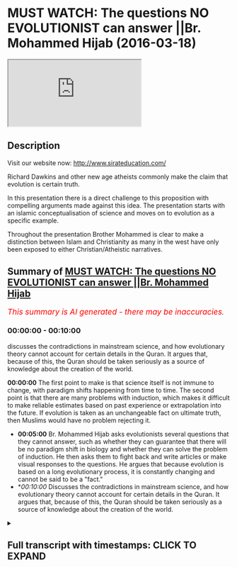# MUST WATCH: The questions NO EVOLUTIONIST can answer ||Br. Mohammed Hijab (2016-03-18)

<iframe loading='lazy' src='https://www.youtube.com/embed/CN14qAKJsEA'></iframe>

## Description

Visit our website now: http://www.sirateducation.com/

Richard Dawkins and other new age atheists commonly make the claim that evolution is certain truth. 

In this presentation there is a direct challenge to this proposition with compelling arguments made against this idea. The presentation starts with an islamic conceptualisation of science and moves on to evolution as a specific example. 

Throughout the presentation Brother Mohammed is clear to make a distinction between Islam and Christianity as many in the west have only been exposed to either Christian/Atheistic narratives.

## Summary of [MUST WATCH: The questions NO EVOLUTIONIST can answer ||Br. Mohammed Hijab](https://www.youtube.com/watch?v=CN14qAKJsEA)


*<span style="color:red; font-size:125%">This summary is AI generated - there may be inaccuracies</span>. [](/)*

### <a onclick="modifyYTiframeseektime('0')">00:00:00</a> - <a onclick="modifyYTiframeseektime('600')">00:10:00</a>

discusses the contradictions in mainstream science, and how evolutionary theory cannot account for certain details in the Quran. It argues that, because of this, the Quran should be taken seriously as a source of knowledge about the creation of the world.

**<a onclick="modifyYTiframeseektime('0')">00:00:00</a>** The first point to make is that science itself is not immune to change, with paradigm shifts happening from time to time. The second point is that there are many problems with induction, which makes it difficult to make reliable estimates based on past experience or extrapolation into the future. If evolution is taken as an unchangeable fact on ultimate truth, then Muslims would have no problem rejecting it.
* **<a onclick="modifyYTiframeseektime('300')">00:05:00</a>**  Br. Mohammed Hijab asks evolutionists several questions that they cannot answer, such as whether they can guarantee that there will be no paradigm shift in biology and whether they can solve the problem of induction. He then asks them to fight back and write articles or make visual responses to the questions. He argues that because evolution is based on a long evolutionary process, it is constantly changing and cannot be said to be a "fact."
* **<a onclick="modifyYTiframeseektime('600')">00:10:00</a>* Discusses the contradictions in mainstream science, and how evolutionary theory cannot account for certain details in the Quran. It argues that, because of this, the Quran should be taken seriously as a source of knowledge about the creation of the world.

<details><summary><h2>Full transcript with timestamps: CLICK TO EXPAND</h2></summary>

<a onclick="modifyYTiframeseektime('0')">0:00:00</a> and public leaders feel so me or so  
<a onclick="modifyYTiframeseektime('5')">0:00:05</a> dirty or do I either would you me I  
<a onclick="modifyYTiframeseektime('9')">0:00:09</a> thought all right so the first thing  
<a onclick="modifyYTiframeseektime('12')">0:00:12</a> that needs to be understood is that as  
<a onclick="modifyYTiframeseektime('15')">0:00:15</a> Muslims we see science as a positive  
<a onclick="modifyYTiframeseektime('17')">0:00:17</a> thing that is because we believe it cut  
<a onclick="modifyYTiframeseektime('19')">0:00:19</a> it attempts to come to terms with what  
<a onclick="modifyYTiframeseektime('22')">0:00:22</a> we believe is God's natural creation  
<a onclick="modifyYTiframeseektime('24')">0:00:24</a> also unlike a Christian counterparts we  
<a onclick="modifyYTiframeseektime('28')">0:00:28</a> have made this wolf history where you  
<a onclick="modifyYTiframeseektime('30')">0:00:30</a> have a massive divide between the  
<a onclick="modifyYTiframeseektime('32')">0:00:32</a> religious institutions and science and  
<a onclick="modifyYTiframeseektime('35')">0:00:35</a> also on Michael Christian counterparts  
<a onclick="modifyYTiframeseektime('37')">0:00:37</a> we haven't had to retreat in our home  
<a onclick="modifyYTiframeseektime('42')">0:00:42</a> neuticle approach in other words the  
<a onclick="modifyYTiframeseektime('44')">0:00:44</a> verses that talk about the heavens and  
<a onclick="modifyYTiframeseektime('46')">0:00:46</a> the earth the verses that talk about the  
<a onclick="modifyYTiframeseektime('47')">0:00:47</a> creations of the Emmons and the earthen  
<a onclick="modifyYTiframeseektime('50')">0:00:50</a> and the things that God has really  
<a onclick="modifyYTiframeseektime('52')">0:00:52</a> created those verses we maintain a  
<a onclick="modifyYTiframeseektime('55')">0:00:55</a> literalistic account of those verses and  
<a onclick="modifyYTiframeseektime('57')">0:00:57</a> we have had to resort to metaphor izing  
<a onclick="modifyYTiframeseektime('60')">0:01:00</a> those verses when they are clearly not  
<a onclick="modifyYTiframeseektime('63')">0:01:03</a> intended as metaphors now whilst Muslims  
<a onclick="modifyYTiframeseektime('67')">0:01:07</a> will maintain that there is a close  
<a onclick="modifyYTiframeseektime('68')">0:01:08</a> relationship between the Quran or Islam  
<a onclick="modifyYTiframeseektime('72')">0:01:12</a> and science we will also say they ought  
<a onclick="modifyYTiframeseektime('77')">0:01:17</a> not to be a perfect relationship between  
<a onclick="modifyYTiframeseektime('79')">0:01:19</a> the Quran slam and science and this  
<a onclick="modifyYTiframeseektime('83')">0:01:23</a> brings me to my main point that science  
<a onclick="modifyYTiframeseektime('85')">0:01:25</a> itself is not perfect and I'm going to  
<a onclick="modifyYTiframeseektime('87')">0:01:27</a> outline two reasons why I believe that  
<a onclick="modifyYTiframeseektime('90')">0:01:30</a> is the case  
<a onclick="modifyYTiframeseektime('93')">0:01:33</a> right so the first point I want to make  
<a onclick="modifyYTiframeseektime('95')">0:01:35</a> is what Thomas Kuhn called a paradigm  
<a onclick="modifyYTiframeseektime('98')">0:01:38</a> shift now science can undergo always  
<a onclick="modifyYTiframeseektime('100')">0:01:40</a> referred to as a paradigm shift and a  
<a onclick="modifyYTiframeseektime('103')">0:01:43</a> paradigm shift is literally know that no  
<a onclick="modifyYTiframeseektime('106')">0:01:46</a> two scientific facts change actual  
<a onclick="modifyYTiframeseektime('109')">0:01:49</a> scientific facts but the whole framework  
<a onclick="modifyYTiframeseektime('112')">0:01:52</a> through which these facts operate also  
<a onclick="modifyYTiframeseektime('114')">0:01:54</a> change now that happened at the time of  
<a onclick="modifyYTiframeseektime('118')">0:01:58</a> sort of Newton / Einstein so there was a  
<a onclick="modifyYTiframeseektime('121')">0:02:01</a> shift a complete paradigm shift from  
<a onclick="modifyYTiframeseektime('125')">0:02:05</a> Newtonian physics to Einstein in physics  
<a onclick="modifyYTiframeseektime('128')">0:02:08</a> that's an established reality and people  
<a onclick="modifyYTiframeseektime('133')">0:02:13</a> of philosophy of science will know this  
<a onclick="modifyYTiframeseektime('135')">0:02:15</a> another example is the fact that you  
<a onclick="modifyYTiframeseektime('137')">0:02:17</a> know you had the assumption that the  
<a onclick="modifyYTiframeseektime('139')">0:02:19</a> universe always existed and this is  
<a onclick="modifyYTiframeseektime('141')">0:02:21</a> called steady state theory and this  
<a onclick="modifyYTiframeseektime('144')">0:02:24</a> moved to the expanding universe model  
<a onclick="modifyYTiframeseektime('146')">0:02:26</a> big bang / extent expanding universe  
<a onclick="modifyYTiframeseektime('149')">0:02:29</a> model which of course meant the  
<a onclick="modifyYTiframeseektime('152')">0:02:32</a> following him and I at one stage to put  
<a onclick="modifyYTiframeseektime('155')">0:02:35</a> on contradicted science because the  
<a onclick="modifyYTiframeseektime('157')">0:02:37</a> Quran makes it very clear that the  
<a onclick="modifyYTiframeseektime('159')">0:02:39</a> universe did indeed have an explicit  
<a onclick="modifyYTiframeseektime('161')">0:02:41</a> beginning steady state theory was  
<a onclick="modifyYTiframeseektime('165')">0:02:45</a> completely against that and thus there  
<a onclick="modifyYTiframeseektime('168')">0:02:48</a> was no reconciliation whatsoever between  
<a onclick="modifyYTiframeseektime('171')">0:02:51</a> steady state theory and the Quran so I  
<a onclick="modifyYTiframeseektime('174')">0:02:54</a> once saved in Islamic narrative  
<a onclick="modifyYTiframeseektime('176')">0:02:56</a> contradicted established facts  
<a onclick="modifyYTiframeseektime('179')">0:02:59</a> scientific fact but it science came to  
<a onclick="modifyYTiframeseektime('183')">0:03:03</a> agree with the credit narrative  
<a onclick="modifyYTiframeseektime('184')">0:03:04</a> afterwards so this is the first point  
<a onclick="modifyYTiframeseektime('188')">0:03:08</a> right so the second point that I want to  
<a onclick="modifyYTiframeseektime('192')">0:03:12</a> make is what is commonly referred to as  
<a onclick="modifyYTiframeseektime('194')">0:03:14</a> the problem of induction now induction  
<a onclick="modifyYTiframeseektime('197')">0:03:17</a> attempts to make sort broad  
<a onclick="modifyYTiframeseektime('200')">0:03:20</a> generalizations on specific samples now  
<a onclick="modifyYTiframeseektime('203')">0:03:23</a> the problems of induction are many which  
<a onclick="modifyYTiframeseektime('206')">0:03:26</a> has 12 enumerated by David Hume one of  
<a onclick="modifyYTiframeseektime('209')">0:03:29</a> them is that it's very difficult to make  
<a onclick="modifyYTiframeseektime('212')">0:03:32</a> estimations based on a select sample or  
<a onclick="modifyYTiframeseektime('216')">0:03:36</a> is very difficult to make estimations  
<a onclick="modifyYTiframeseektime('219')">0:03:39</a> based on past experiences on future  
<a onclick="modifyYTiframeseektime('223')">0:03:43</a> events so these all sort of problems are  
<a onclick="modifyYTiframeseektime('226')">0:03:46</a> associated with induction and these  
<a onclick="modifyYTiframeseektime('229')">0:03:49</a> problems cause deep and dangerous  
<a onclick="modifyYTiframeseektime('233')">0:03:53</a> complications for those who see science  
<a onclick="modifyYTiframeseektime('236')">0:03:56</a> or the theory of evolution to be more  
<a onclick="modifyYTiframeseektime('239')">0:03:59</a> specific here and use a contemporary  
<a onclick="modifyYTiframeseektime('241')">0:04:01</a> example a theory of evolution as an  
<a onclick="modifyYTiframeseektime('244')">0:04:04</a> absolute certainty that is not prone to  
<a onclick="modifyYTiframeseektime('248')">0:04:08</a> any kind of change now Muslims unlike  
<a onclick="modifyYTiframeseektime('252')">0:04:12</a> our Christian literalist young earth  
<a onclick="modifyYTiframeseektime('254')">0:04:14</a> creationist counterparts we don't have  
<a onclick="modifyYTiframeseektime('256')">0:04:16</a> to believe for example that the universe  
<a onclick="modifyYTiframeseektime('258')">0:04:18</a> is only you know a couple of days old or  
<a onclick="modifyYTiframeseektime('261')">0:04:21</a> a couple of thousand years old we can  
<a onclick="modifyYTiframeseektime('264')">0:04:24</a> come to the conclusion that the universe  
<a onclick="modifyYTiframeseektime('267')">0:04:27</a> is expedient whether is years old and we  
<a onclick="modifyYTiframeseektime('270')">0:04:30</a> don't have any problem in rejecting  
<a onclick="modifyYTiframeseektime('272')">0:04:32</a> things like adaptation or speciation or  
<a onclick="modifyYTiframeseektime('275')">0:04:35</a> the fact that dinosaurs you know existed  
<a onclick="modifyYTiframeseektime('277')">0:04:37</a> or any of these things but we clearly  
<a onclick="modifyYTiframeseektime('279')">0:04:39</a> are under obligation to reject human  
<a onclick="modifyYTiframeseektime('283')">0:04:43</a> evolution  
<a onclick="modifyYTiframeseektime('286')">0:04:46</a> right so bearing this in mind I hope you  
<a onclick="modifyYTiframeseektime('288')">0:04:48</a> have only two questions to ask someone  
<a onclick="modifyYTiframeseektime('291')">0:04:51</a> who takes evolution as an unchangeable  
<a onclick="modifyYTiframeseektime('294')">0:04:54</a> certainty on ultimate truth to which if  
<a onclick="modifyYTiframeseektime('298')">0:04:58</a> you can answer in the positive only then  
<a onclick="modifyYTiframeseektime('302')">0:05:02</a> can you quench my skeptical thirst  
<a onclick="modifyYTiframeseektime('304')">0:05:04</a> so our first question is can you  
<a onclick="modifyYTiframeseektime('308')">0:05:08</a> guarantee that there will be no paradigm  
<a onclick="modifyYTiframeseektime('310')">0:05:10</a> shift in the field of biology that I  
<a onclick="modifyYTiframeseektime('312')">0:05:12</a> like of which we've already witnessed in  
<a onclick="modifyYTiframeseektime('314')">0:05:14</a> physics that's the first question the  
<a onclick="modifyYTiframeseektime('317')">0:05:17</a> second question is can you solve the  
<a onclick="modifyYTiframeseektime('321')">0:05:21</a> problem of induction so they can get  
<a onclick="modifyYTiframeseektime('324')">0:05:24</a> enough sample evidences to make a  
<a onclick="modifyYTiframeseektime('327')">0:05:27</a> complete generalization in evolution or  
<a onclick="modifyYTiframeseektime('330')">0:05:30</a> human evolution in particular these are  
<a onclick="modifyYTiframeseektime('334')">0:05:34</a> my questions and is my case and I really  
<a onclick="modifyYTiframeseektime('337')">0:05:37</a> want to ask you for a favor really have  
<a onclick="modifyYTiframeseektime('341')">0:05:41</a> a request to make to you and it consists  
<a onclick="modifyYTiframeseektime('345')">0:05:45</a> of two words fire back that's right  
<a onclick="modifyYTiframeseektime('352')">0:05:52</a> fight back I've made my points clear  
<a onclick="modifyYTiframeseektime('355')">0:05:55</a> I've elucidated on my questions so it's  
<a onclick="modifyYTiframeseektime('359')">0:05:59</a> time for you to fight back write an  
<a onclick="modifyYTiframeseektime('361')">0:06:01</a> article make a visual response let's see  
<a onclick="modifyYTiframeseektime('365')">0:06:05</a> what you have to say to these questions  
<a onclick="modifyYTiframeseektime('368')">0:06:08</a> that I posed so I've been describing  
<a onclick="modifyYTiframeseektime('371')">0:06:11</a> evolution as if it's a fact as if it's a  
<a onclick="modifyYTiframeseektime('374')">0:06:14</a> fact really I've been taking that for  
<a onclick="modifyYTiframeseektime('375')">0:06:15</a> granted effect of science whether  
<a onclick="modifyYTiframeseektime('378')">0:06:18</a> evolution can by its very nature cuz it  
<a onclick="modifyYTiframeseektime('381')">0:06:21</a> takes millions of years to take place  
<a onclick="modifyYTiframeseektime('382')">0:06:22</a> fulfill this scientific sort of textbook  
<a onclick="modifyYTiframeseektime('385')">0:06:25</a> definition of science something which is  
<a onclick="modifyYTiframeseektime('387')">0:06:27</a> a observed phenomena I'll leave that up  
<a onclick="modifyYTiframeseektime('390')">0:06:30</a> to the viewer I'm not gonna you know  
<a onclick="modifyYTiframeseektime('391')">0:06:31</a> just go back and forth for you guys  
<a onclick="modifyYTiframeseektime('394')">0:06:34</a> you can decide that it was actually  
<a onclick="modifyYTiframeseektime('396')">0:06:36</a> respected there's a matter it's because  
<a onclick="modifyYTiframeseektime('399')">0:06:39</a> then you'd still have the two questions  
<a onclick="modifyYTiframeseektime('401')">0:06:41</a> that you have to answer even if it is a  
<a onclick="modifyYTiframeseektime('402')">0:06:42</a> fact but you have to understand that  
<a onclick="modifyYTiframeseektime('405')">0:06:45</a> biologists understanding of our  
<a onclick="modifyYTiframeseektime('408')">0:06:48</a> evolution has undergone a kind of  
<a onclick="modifyYTiframeseektime('410')">0:06:50</a> cosmetic surgery in the 20th century  
<a onclick="modifyYTiframeseektime('412')">0:06:52</a> that is because basically you had  
<a onclick="modifyYTiframeseektime('415')">0:06:55</a> microbiology and sort of new  
<a onclick="modifyYTiframeseektime('417')">0:06:57</a> understanding of genetics which had  
<a onclick="modifyYTiframeseektime('419')">0:06:59</a> be incorporated into Darwinism or  
<a onclick="modifyYTiframeseektime('422')">0:07:02</a> Darwinian evolution to create what you  
<a onclick="modifyYTiframeseektime('424')">0:07:04</a> call the neo-darwinian evolution your  
<a onclick="modifyYTiframeseektime('427')">0:07:07</a> Darwinian evolution your Darwinian  
<a onclick="modifyYTiframeseektime('430')">0:07:10</a> evolution so as a result of these  
<a onclick="modifyYTiframeseektime('432')">0:07:12</a> changes one can I still come to the  
<a onclick="modifyYTiframeseektime('435')">0:07:15</a> conclusion that evolution is evolving  
<a onclick="modifyYTiframeseektime('437')">0:07:17</a> it's changing it is moving around even I  
<a onclick="modifyYTiframeseektime('442')">0:07:22</a> mean if you look at the fossil record  
<a onclick="modifyYTiframeseektime('444')">0:07:24</a> because evolution a big part of the  
<a onclick="modifyYTiframeseektime('445')">0:07:25</a> theory really depends upon the fossil  
<a onclick="modifyYTiframeseektime('447')">0:07:27</a> record and there have been massive  
<a onclick="modifyYTiframeseektime('449')">0:07:29</a> changes as a result of the new  
<a onclick="modifyYTiframeseektime('452')">0:07:32</a> discoveries you know new fossil  
<a onclick="modifyYTiframeseektime('454')">0:07:34</a> discoveries a full sample of Lucy Lucy  
<a onclick="modifyYTiframeseektime('457')">0:07:37</a> obviously discovered in 1974 is a fossil  
<a onclick="modifyYTiframeseektime('461')">0:07:41</a> and people actually know bandages had to  
<a onclick="modifyYTiframeseektime('464')">0:07:44</a> come back to the drawing board  
<a onclick="modifyYTiframeseektime('464')">0:07:44</a> continuously go back to the drawing  
<a onclick="modifyYTiframeseektime('466')">0:07:46</a> board and try and reconfigure the third  
<a onclick="modifyYTiframeseektime('468')">0:07:48</a> evolution based on this new fossil  
<a onclick="modifyYTiframeseektime('470')">0:07:50</a> another another change that took place  
<a onclick="modifyYTiframeseektime('472')">0:07:52</a> in order for men and now instead of it  
<a onclick="modifyYTiframeseektime('475')">0:07:55</a> being a new fossil that take that people  
<a onclick="modifyYTiframeseektime('478')">0:07:58</a> are found its new classifications now so  
<a onclick="modifyYTiframeseektime('481')">0:08:01</a> a Neanderthal man was our anatomical  
<a onclick="modifyYTiframeseektime('485')">0:08:05</a> cousin right and then he was  
<a onclick="modifyYTiframeseektime('487')">0:08:07</a> reclassified to being anatomical brother  
<a onclick="modifyYTiframeseektime('492')">0:08:12</a> I mean even to be honest a very famous  
<a onclick="modifyYTiframeseektime('495')">0:08:15</a> controversy within the twenty sort of  
<a onclick="modifyYTiframeseektime('499')">0:08:19</a> early 21st century could say what 20/20  
<a onclick="modifyYTiframeseektime('503')">0:08:23</a> first century is the sort of  
<a onclick="modifyYTiframeseektime('505')">0:08:25</a> controversial decade Stephen Gould  
<a onclick="modifyYTiframeseektime('508')">0:08:28</a> so he made a theory of thesis called  
<a onclick="modifyYTiframeseektime('511')">0:08:31</a> punctuated equilibrium with punctuated  
<a onclick="modifyYTiframeseektime('513')">0:08:33</a> equilibrium which is actually contrasted  
<a onclick="modifyYTiframeseektime('516')">0:08:36</a> it's a contrast to neo Darwinian  
<a onclick="modifyYTiframeseektime('519')">0:08:39</a> evolution one can say he steps out of  
<a onclick="modifyYTiframeseektime('521')">0:08:41</a> not new Darwinian evolution so there's a  
<a onclick="modifyYTiframeseektime('524')">0:08:44</a> new explanation now for how human being  
<a onclick="modifyYTiframeseektime('526')">0:08:46</a> or how different creatures evolved which  
<a onclick="modifyYTiframeseektime('529')">0:08:49</a> is not the standard Darwinian evolution  
<a onclick="modifyYTiframeseektime('533')">0:08:53</a> explanation so look at the changes are  
<a onclick="modifyYTiframeseektime('535')">0:08:55</a> taking place and continuously change  
<a onclick="modifyYTiframeseektime('537')">0:08:57</a> already with the theory of evolution  
<a onclick="modifyYTiframeseektime('540')">0:09:00</a> there are so many changes that is it's  
<a onclick="modifyYTiframeseektime('544')">0:09:04</a> really it's very hard to maintain that  
<a onclick="modifyYTiframeseektime('546')">0:09:06</a> there won't be any new fossils or the  
<a onclick="modifyYTiframeseektime('548')">0:09:08</a> one being you  
<a onclick="modifyYTiframeseektime('549')">0:09:09</a> reclassifications that will render parts  
<a onclick="modifyYTiframeseektime('552')">0:09:12</a> of the theory perhaps another would you  
<a onclick="modifyYTiframeseektime('555')">0:09:15</a> know so think about that the fact that  
<a onclick="modifyYTiframeseektime('557')">0:09:17</a> evolution is evolving is a testament to  
<a onclick="modifyYTiframeseektime('560')">0:09:20</a> the fact really that it can continue to  
<a onclick="modifyYTiframeseektime('563')">0:09:23</a> change and part new evidences can come  
<a onclick="modifyYTiframeseektime('566')">0:09:26</a> in and be incorporated and undermined  
<a onclick="modifyYTiframeseektime('568')">0:09:28</a> all evidences how can you maintain a  
<a onclick="modifyYTiframeseektime('570')">0:09:30</a> certain reality in this case and if you  
<a onclick="modifyYTiframeseektime('573')">0:09:33</a> want to maintain that is certain in the  
<a onclick="modifyYTiframeseektime('576')">0:09:36</a> city so thing that happens for sure you  
<a onclick="modifyYTiframeseektime('579')">0:09:39</a> still have to take a step back and you  
<a onclick="modifyYTiframeseektime('581')">0:09:41</a> still did have to be open-minded and  
<a onclick="modifyYTiframeseektime('583')">0:09:43</a> think all of these changes have happened  
<a onclick="modifyYTiframeseektime('585')">0:09:45</a> what is guaranteeing us that continuous  
<a onclick="modifyYTiframeseektime('588')">0:09:48</a> change will not continue to happen think  
<a onclick="modifyYTiframeseektime('591')">0:09:51</a> about it  
<a onclick="modifyYTiframeseektime('593')">0:09:53</a> so what really astonishes me is that  
<a onclick="modifyYTiframeseektime('597')">0:09:57</a> people really do take evolution is  
<a onclick="modifyYTiframeseektime('600')">0:10:00</a> almost like a religion become so deeply  
<a onclick="modifyYTiframeseektime('601')">0:10:01</a> entrenched in people's mind they become  
<a onclick="modifyYTiframeseektime('603')">0:10:03</a> loners like religion and the scientists  
<a onclick="modifyYTiframeseektime('606')">0:10:06</a> job is going to be to attempt to falsify  
<a onclick="modifyYTiframeseektime('609')">0:10:09</a> evidences but unfortunately because of  
<a onclick="modifyYTiframeseektime('612')">0:10:12</a> the atmosphere that has been created in  
<a onclick="modifyYTiframeseektime('615')">0:10:15</a> 21st century with eighteen or new New  
<a onclick="modifyYTiframeseektime('618')">0:10:18</a> Age atheism it is like a stubborn  
<a onclick="modifyYTiframeseektime('621')">0:10:21</a> vehement like stubbornness about ideas  
<a onclick="modifyYTiframeseektime('624')">0:10:24</a> this is create an atmosphere where  
<a onclick="modifyYTiframeseektime('626')">0:10:26</a> people actually want to go and create a  
<a onclick="modifyYTiframeseektime('628')">0:10:28</a> self-fulfilling prophecy in relation to  
<a onclick="modifyYTiframeseektime('630')">0:10:30</a> this field of evolution and this makes  
<a onclick="modifyYTiframeseektime('633')">0:10:33</a> them who look but this makes people look  
<a onclick="modifyYTiframeseektime('634')">0:10:34</a> really bad like Lord Kelvin you know  
<a onclick="modifyYTiframeseektime('638')">0:10:38</a> it's meant to be um you know massive  
<a onclick="modifyYTiframeseektime('640')">0:10:40</a> scientist he made it speech publicly in  
<a onclick="modifyYTiframeseektime('642')">0:10:42</a> the nineteen hundreds and he said that  
<a onclick="modifyYTiframeseektime('644')">0:10:44</a> we know everything we need to know about  
<a onclick="modifyYTiframeseektime('645')">0:10:45</a> physics and then five or six four or  
<a onclick="modifyYTiframeseektime('648')">0:10:48</a> five years later Einstein came with a  
<a onclick="modifyYTiframeseektime('650')">0:10:50</a> special theory of relativity so you have  
<a onclick="modifyYTiframeseektime('653')">0:10:53</a> to understand that science is an  
<a onclick="modifyYTiframeseektime('655')">0:10:55</a> instrumental way of understanding the  
<a onclick="modifyYTiframeseektime('657')">0:10:57</a> world around us it's pragmatic it  
<a onclick="modifyYTiframeseektime('659')">0:10:59</a> changes so I mean that's what you have  
<a onclick="modifyYTiframeseektime('662')">0:11:02</a> to understand but look if you like me  
<a onclick="modifyYTiframeseektime('665')">0:11:05</a> appreciate the scientific method we  
<a onclick="modifyYTiframeseektime('668')">0:11:08</a> appreciate the sensitive something that  
<a onclick="modifyYTiframeseektime('669')">0:11:09</a> unites people it's a rational recourse  
<a onclick="modifyYTiframeseektime('672')">0:11:12</a> and you're and you're someone who  
<a onclick="modifyYTiframeseektime('675')">0:11:15</a> appreciates it then realize that the  
<a onclick="modifyYTiframeseektime('677')">0:11:17</a> science itself is not concerned with  
<a onclick="modifyYTiframeseektime('680')">0:11:20</a> certain things  
<a onclick="modifyYTiframeseektime('681')">0:11:21</a> like meaning  
<a onclick="modifyYTiframeseektime('683')">0:11:23</a> it doesn't concern those things at all  
<a onclick="modifyYTiframeseektime('687')">0:11:27</a> so if you have like this kind of like  
<a onclick="modifyYTiframeseektime('689')">0:11:29</a> craving for certainty that can only be  
<a onclick="modifyYTiframeseektime('693')">0:11:33</a> satiated with the question what is my  
<a onclick="modifyYTiframeseektime('697')">0:11:37</a> purpose in life that can only be  
<a onclick="modifyYTiframeseektime('698')">0:11:38</a> questioned associated with that question  
<a onclick="modifyYTiframeseektime('701')">0:11:41</a> and look going back to science if we  
<a onclick="modifyYTiframeseektime('704')">0:11:44</a> related to the quranic narrative the  
<a onclick="modifyYTiframeseektime('708')">0:11:48</a> quranic narrative is interestingly  
<a onclick="modifyYTiframeseektime('711')">0:11:51</a> despite all the things we've said it can  
<a onclick="modifyYTiframeseektime('714')">0:11:54</a> be if you look at all of the verses that  
<a onclick="modifyYTiframeseektime('716')">0:11:56</a> talk about creation literally in the  
<a onclick="modifyYTiframeseektime('718')">0:11:58</a> front those verses can be correlated  
<a onclick="modifyYTiframeseektime('721')">0:12:01</a> with even in the light like of 21st  
<a onclick="modifyYTiframeseektime('724')">0:12:04</a> century scientific discovery in other  
<a onclick="modifyYTiframeseektime('726')">0:12:06</a> words you can appreciate those verses in  
<a onclick="modifyYTiframeseektime('728')">0:12:08</a> the light of 21st century discoveries so  
<a onclick="modifyYTiframeseektime('732')">0:12:12</a> this is really an interesting part of  
<a onclick="modifyYTiframeseektime('734')">0:12:14</a> the quranic narrative and it shows you  
<a onclick="modifyYTiframeseektime('736')">0:12:16</a> and we should really strong case speedy  
<a onclick="modifyYTiframeseektime('738')">0:12:18</a> for the timelessness of the quran are  
<a onclick="modifyYTiframeseektime('747')">0:12:27</a> you going to subscribe wha-hey you gonna  
<a onclick="modifyYTiframeseektime('751')">0:12:31</a> just become of the channel and you don't  
<a onclick="modifyYTiframeseektime('753')">0:12:33</a> do i'm not subscribe you got to  
<a onclick="modifyYTiframeseektime('756')">0:12:36</a> subscribe to the jump  
<a onclick="modifyYTiframeseektime('766')">0:12:46</a> but Lina  
<a onclick="modifyYTiframeseektime('773')">0:12:53</a> would you be a dog  
</details>